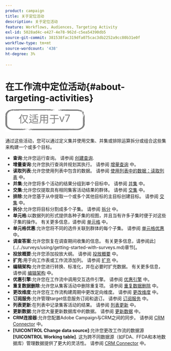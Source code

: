 ```yaml
---
product: campaign
title: 关于定位活动
description: 关于定位活动
feature: Workflows, Audiences, Targeting Activity
exl-id: 5028ad4c-e427-4e78-962d-c5ea54390db5
source-git-commit: 381538fac319dfa075cac3db2252a9cc80b31e0f
workflow-type: tm+mt
source-wordcount: '438'
ht-degree: 3%

---
```


# 在工作流中定位活动{#about-targeting-activities}

![](../../assets/v7-only.svg)

通过这些活动，您可以通过定义集并使用交集、并集或排除运算拆分或组合这些集来构建一个或多个目标。

* **查询**:允许您运行查询。 请参阅 [创建查询](query.md#creating-a-query).
* **增量查询**:允许您执行查询并规划其执行。 请参阅 [增量查询](incremental-query.md) 中。
* **读取列表**:允许您使用列表中包含的数据。 请参阅 [使用列表中的数据：读取列表](../../platform/using/import-export-workflows.md#using-data-from-a-list--read-list) 中。
* **并集**:允许您将多个活动的结果分组到单个目标中。 请参阅 [并集](union.md) 中。
* **交集**:允许您仅提取具有相同集客活动结果的群体。 请参阅 [交集](intersection.md) 中。
* **排除**:允许您基于从中提取一个或多个其他目标的主目标创建目标。 请参阅 [交集](intersection.md) 中。
* **拆分**:允许您将目标分割成多个子集。 请参阅 [拆分](split.md) 中。
* **单元格**:以数据列的形式提供各种子集的视图，并且当有许多子集时便于对这些子集的操作。 有关更多信息，请参阅 [单元格](cells.md) 中。
* **单元格优惠**:允许您将不同的选件关联到群体的每个子集。 请参阅 [单元格优惠](offers-by-cell.md) 中。
* **调查答案**:允许您恢复在调查期间收集的信息。 有关更多信息，请参阅此](../../surveys/using/getting-started-with-surveys.md)章节[。
* **投放概要**:允许您添加投放大纲。 请参阅 [投放概要](../../workflow/using/delivery-outline.md) 中。
* **扩充**:用于向工作表或工作流添加列。 请参阅 [扩充](../../workflow/using/enrichment.md) 中。
* **编辑架构**:允许您进行转换、标准化，并在必要时扩充数据。 有关更多信息，请参阅 [编辑架构](../../workflow/using/edit-schema.md) 中。
* **优惠引擎**:允许您在工作流中调用交互选件引擎。 请参阅 [优惠引擎](../../workflow/using/offer-engine.md) 中。
* **重复数据删除**:允许您从集客活动中删除重复项。 请参阅 [重复数据删除](../../workflow/using/deduplication.md) 中。
* **更改维度**:允许您在工作流构建周期中更改定向维度。 请参阅 [更改维度](../../workflow/using/change-dimension.md) 中。
* **订阅服务**:允许管理target信息服务订阅和退订。 请参阅 [订阅服务](../../workflow/using/subscription-services.md) 中。
* **列表更新**:在列表中记录集客活动的结果。 请参阅 [列表更新](../../workflow/using/list-update.md) 中。
* **更新数据**:允许您大量更新数据库中的数据。 请参阅 [更新数据](../../workflow/using/update-data.md) 中。
* **CRM连接器**:允许您配置Adobe Campaign与CRM之间的同步。 请参阅 [CRM Connector](../../workflow/using/crm-connector.md) 中。
* **[!UICONTROL Change data source]**:允许您更改工作流的数据源 **[!UICONTROL Working table]**. 这为跨不同数据源（如FDA、FFDA和本地数据库）管理数据提供了更大的灵活性。 请参阅 [CRM Connector](../../workflow/using/change-data-source.md) 中。
